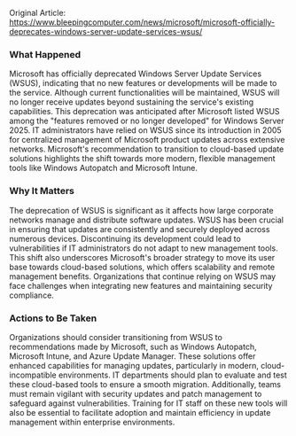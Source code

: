 Original Article: https://www.bleepingcomputer.com/news/microsoft/microsoft-officially-deprecates-windows-server-update-services-wsus/

### What Happened

Microsoft has officially deprecated Windows Server Update Services (WSUS), indicating that no new features or developments will be made to the service. Although current functionalities will be maintained, WSUS will no longer receive updates beyond sustaining the service's existing capabilities. This deprecation was anticipated after Microsoft listed WSUS among the "features removed or no longer developed" for Windows Server 2025. IT administrators have relied on WSUS since its introduction in 2005 for centralized management of Microsoft product updates across extensive networks. Microsoft's recommendation to transition to cloud-based update solutions highlights the shift towards more modern, flexible management tools like Windows Autopatch and Microsoft Intune.

### Why It Matters

The deprecation of WSUS is significant as it affects how large corporate networks manage and distribute software updates. WSUS has been crucial in ensuring that updates are consistently and securely deployed across numerous devices. Discontinuing its development could lead to vulnerabilities if IT administrators do not adapt to new management tools. This shift also underscores Microsoft's broader strategy to move its user base towards cloud-based solutions, which offers scalability and remote management benefits. Organizations that continue relying on WSUS may face challenges when integrating new features and maintaining security compliance.

### Actions to Be Taken

Organizations should consider transitioning from WSUS to recommendations made by Microsoft, such as Windows Autopatch, Microsoft Intune, and Azure Update Manager. These solutions offer enhanced capabilities for managing updates, particularly in modern, cloud-incompatible environments. IT departments should plan to evaluate and test these cloud-based tools to ensure a smooth migration. Additionally, teams must remain vigilant with security updates and patch management to safeguard against vulnerabilities. Training for IT staff on these new tools will also be essential to facilitate adoption and maintain efficiency in update management within enterprise environments.